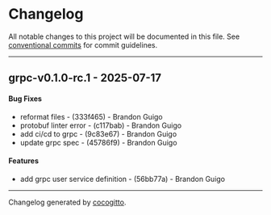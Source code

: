 # Changelog
All notable changes to this project will be documented in this file. See [conventional commits](https://www.conventionalcommits.org/) for commit guidelines.

- - -
## grpc-v0.1.0-rc.1 - 2025-07-17
#### Bug Fixes
- reformat files - (333f465) - Brandon Guigo
- protobuf linter error - (c117bab) - Brandon Guigo
- add ci/cd to grpc - (9c83e67) - Brandon Guigo
- update grpc spec - (45786f9) - Brandon Guigo
#### Features
- add grpc user service definition - (56bb77a) - Brandon Guigo

- - -

Changelog generated by [cocogitto](https://github.com/cocogitto/cocogitto).